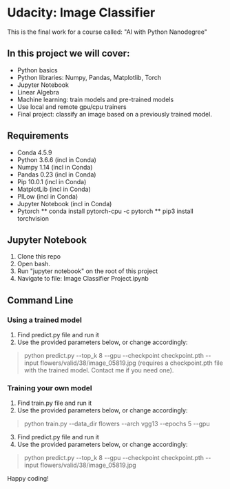 # Udacity: Image Classifier

This is the final work for a course called: "AI with Python Nanodegree"

## In this project we will cover: 
* Python basics
* Python libraries: Numpy, Pandas, Matplotlib, Torch
* Jupyter Notebook
* Linear Algebra
* Machine learning: train models and pre-trained models
* Use local and remote gpu/cpu trainers
* Final project: classify an image based on a previously trained model. 

## Requirements
* Conda 4.5.9 
* Python 3.6.6 (incl in Conda)
* Numpy 1.14 (incl in Conda)
* Pandas 0.23 (incl in Conda)
* Pip 10.0.1 (incl in Conda)
* MatplotLib (incl in Conda)
* PILow (incl in Conda)
* Jupyter Notebook (incl in Conda)
* Pytorch 
** conda install pytorch-cpu -c pytorch
** pip3 install torchvision

## Jupyter Notebook
1. Clone this repo
2. Open bash. 
3. Run "jupyter notebook" on the root of this project
4. Navigate to file: Image Classifier Project.ipynb

## Command Line
### Using a trained model
1. Find predict.py file and run it
2. Use the provided parameters below, or change accordingly:
> python predict.py --top_k 8 --gpu --checkpoint checkpoint.pth --input flowers/valid/38/image_05819.jpg
(requires a checkpoint.pth file with the trained model. Contact me if you need one). 

### Training your own model
1. Find train.py file and run it
2. Use the provided parameters below, or change accordingly:
> python train.py --data_dir flowers --arch vgg13 --epochs 5 --gpu 
3. Find predict.py file and run it
4. Use the provided parameters below, or change accordingly:
> python predict.py --top_k 8 --gpu --checkpoint checkpoint.pth --input flowers/valid/38/image_05819.jpg

Happy coding!
